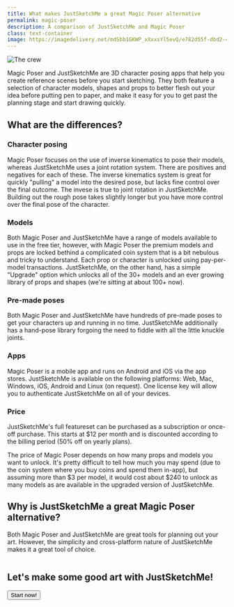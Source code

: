 ```yaml
---
title: What makes JustSketchMe a great Magic Poser alternative
permalink: magic-poser
description: A comparison of JustSketchMe and Magic Poser
class: text-container
image: https://imagedelivery.net/mdSbb1GKWP_xXxxsYl5evQ/e782d55f-dbd2-43a4-14d2-af76934f4600/optimised
---
```


![The crew](https://imagedelivery.net/mdSbb1GKWP_xXxxsYl5evQ/e782d55f-dbd2-43a4-14d2-af76934f4600/optimised)

Magic Poser and JustSketchMe are 3D character posing apps that help you create reference scenes before you start sketching. They both feature a selection of character models, shapes and props to better flesh out your idea before putting pen to paper, and make it easy for you to get past the planning stage and start drawing quickly.

## What are the differences?

### Character posing
Magic Poser focuses on the use of inverse kinematics to pose their models, whereas JustSketchMe uses a joint rotation system. There are positives and negatives for each of these. The inverse kinematics system is great for quickly "pulling" a model into the desired pose, but lacks fine control over the final outcome. The invese is true to joint rotation in JustSketchMe. Building out the rough pose takes slightly longer but you have more control over the final pose of the character. 

### Models
Both Magic Poser and JustSketchMe have a range of models available to use in the free tier, however, with Magic Poser the premium models and props are locked bethind a complicated coin system that is a bit nebulous and tricky to understand. Each prop or character is unlocked using pay-per-model transactions. JustSketchMe, on the other hand, has a simple "Upgrade" option which unlocks all of the 30+ models and an ever growing library of props and shapes (we're sitting at about 100+ now). 

### Pre-made poses
Both Magic Poser and JustSketchMe have hundreds of pre-made poses to get your characters up and running in no time. JustSketchMe additionally has a hand-pose library forgoing the need to fiddle with all the little knuckle joints.

### Apps
Magic Poser is a mobile app and runs on Android and iOS via the app stores. JustSketchMe is available on the following platforms: Web, Mac, Windows, iOS, Android and Linux (on request). One license key will allow you to authenticate JustSketchMe on all of your devices.

### Price
JustSketchMe's full featureset can be purchased as a subscription or once-off purchase. This starts at $12 per month and is discounted according to the billing period (50% off on yearly plans).

The price of Magic Poser depends on how many props and models you want to unlock. It's pretty difficult to tell how much you may spend (due to the coin system where you buy coins and spend them in-app), but assuming more than $3 per model, it would cost about $240 to unlock as many models as are available in the upgraded version of JustSketchMe.

## Why is JustSketchMe a great Magic Poser alternative?
Both Magic Poser and JustSketchMe are great tools for planning out your art. However, the simplicity and cross-platform nature of JustSketchMe makes it a great tool of choice. 

<div class="container flex column">
    <h2 class="title center-text">
        Let's make some good art with JustSketchMe!
    </h2>
    <a href="https://app.justsketch.me" target="_blank" rel="noopener noreferrer" title="Webapp">
        <button class="button mint">
            Start now!
        </button>
    </a>
</div>